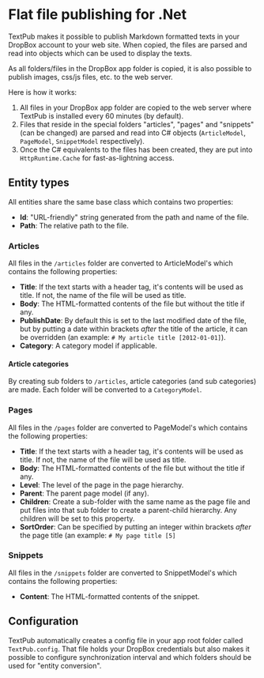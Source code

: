 # Flat file publishing for .Net

TextPub makes it possible to publish Markdown formatted texts in your DropBox account to your web site. When copied, the files are parsed and read into objects which can be used to display the texts. 

As all folders/files in the DropBox app folder is copied, it is also possible to publish images, css/js files, etc. to the web server.

Here is how it works:

1. All files in your DropBox app folder are copied to the web server where TextPub is installed every 60 minutes (by default).
2. Files that reside in the special folders "articles", "pages" and "snippets" (can be changed) are parsed and read into C# objects (`ArticleModel`, `PageModel`, `SnippetModel` respectively). 
3. Once the C# equivalents to the files has been created, they are put into `HttpRuntime.Cache` for fast-as-lightning access.

## Entity types
All entities share the same base class which contains two properties:

* **Id**: "URL-friendly" string generated from the path and name of the file.
* **Path**: The relative path to the file.

### Articles
All files in the `/articles` folder are converted to ArticleModel's which contains the following properties:

* **Title**: If the text starts with a header tag, it's contents will be used as title. If not, the name of the file will be used as title.
* **Body**: The HTML-formatted contents of the file but without the title if any.
* **PublishDate**: By default this is set to the last modified date of the file, but by putting a date within brackets _after_ the title of the article, it can be overridden (an example: `# My article title [2012-01-01]`).
* **Category**: A category model if applicable.

#### Article categories
By creating sub folders to `/articles`, article categories (and sub categories) are made. Each folder will be converted to a `CategoryModel`.

### Pages
All files in the `/pages` folder are converted to PageModel's which contains the following properties:

* **Title**: If the text starts with a header tag, it's contents will be used as title. If not, the name of the file will be used as title.
* **Body**: The HTML-formatted contents of the file but without the title if any.
* **Level**: The level of the page in the page hierarchy.
* **Parent**: The parent page model (if any).
* **Children**: Create a sub-folder with the same name as the page file and put files into that sub folder to create a parent-child hierarchy. Any children will be set to this property.
* **SortOrder**: Can be specified by putting an integer within brackets _after_ the page title (an example: `# My page title [5]`


### Snippets
All files in the `/snippets` folder are converted to SnippetModel's which contains the following properties:

* **Content**: The HTML-formatted contents of the snippet.


## Configuration
TextPub automatically creates a config file in your app root folder called `TextPub.config`. That file holds your DropBox credentials but also makes it possible to configure synchronization interval and which folders should be used for "entity conversion". 